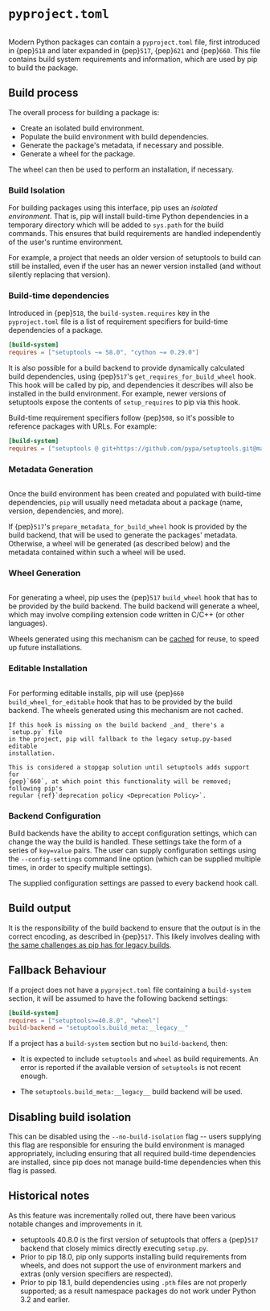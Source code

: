 # `pyproject.toml`

```{versionadded} 10.0

```

Modern Python packages can contain a `pyproject.toml` file, first introduced in
{pep}`518` and later expanded in {pep}`517`, {pep}`621` and {pep}`660`. This
file contains build system requirements and information, which are used by pip
to build the package.

## Build process

The overall process for building a package is:

- Create an isolated build environment.
- Populate the build environment with build dependencies.
- Generate the package's metadata, if necessary and possible.
- Generate a wheel for the package.

The wheel can then be used to perform an installation, if necessary.

### Build Isolation

For building packages using this interface, pip uses an _isolated environment_.
That is, pip will install build-time Python dependencies in a temporary
directory which will be added to `sys.path` for the build commands. This ensures
that build requirements are handled independently of the user's runtime
environment.

For example, a project that needs an older version of setuptools to build can
still be installed, even if the user has an newer version installed (and without
silently replacing that version).

### Build-time dependencies

Introduced in {pep}`518`, the `build-system.requires` key in the
`pyproject.toml` file is a list of requirement specifiers for build-time
dependencies of a package.

```toml
[build-system]
requires = ["setuptools ~= 58.0", "cython ~= 0.29.0"]
```

It is also possible for a build backend to provide dynamically calculated build
dependencies, using {pep}`517`'s `get_requires_for_build_wheel` hook. This hook
will be called by pip, and dependencies it describes will also be installed in
the build environment. For example, newer versions of setuptools expose the
contents of `setup_requires` to pip via this hook.

Build-time requirement specifiers follow {pep}`508`, so it's possible to
reference packages with URLs. For example:

```toml
[build-system]
requires = ["setuptools @ git+https://github.com/pypa/setuptools.git@main"]
```

### Metadata Generation

```{versionadded} 19.0

```

Once the build environment has been created and populated with build-time
dependencies, `pip` will usually need metadata about a package (name, version,
dependencies, and more).

If {pep}`517`'s `prepare_metadata_for_build_wheel` hook is provided by the build
backend, that will be used to generate the packages' metadata. Otherwise, a
wheel will be generated (as described below) and the metadata contained within
such a wheel will be used.

### Wheel Generation

```{versionadded} 19.0

```

For generating a wheel, pip uses the {pep}`517` `build_wheel` hook that has to
be provided by the build backend. The build backend will generate a wheel, which
may involve compiling extension code written in C/C++ (or other languages).

Wheels generated using this mechanism can be [cached](wheel-caching) for reuse,
to speed up future installations.

### Editable Installation

```{versionadded} 21.3

```

For performing editable installs, pip will use {pep}`660`
`build_wheel_for_editable` hook that has to be provided by the build backend.
The wheels generated using this mechanism are not cached.

```{admonition} Compatibility fallback
If this hook is missing on the build backend _and_ there's a `setup.py` file
in the project, pip will fallback to the legacy setup.py-based editable
installation.

This is considered a stopgap solution until setuptools adds support for
{pep}`660`, at which point this functionality will be removed; following pip's
regular {ref}`deprecation policy <Deprecation Policy>`.
```

### Backend Configuration

Build backends have the ability to accept configuration settings, which can
change the way the build is handled. These settings take the form of a series of
`key=value` pairs. The user can supply configuration settings using the
`--config-settings` command line option (which can be supplied multiple times,
in order to specify multiple settings).

The supplied configuration settings are passed to every backend hook call.

## Build output

It is the responsibility of the build backend to ensure that the output is in
the correct encoding, as described in {pep}`517`. This likely involves dealing
with [the same challenges as pip has for legacy builds](build-output).

## Fallback Behaviour

If a project does not have a `pyproject.toml` file containing a `build-system`
section, it will be assumed to have the following backend settings:

```toml
[build-system]
requires = ["setuptools>=40.8.0", "wheel"]
build-backend = "setuptools.build_meta:__legacy__"
```

If a project has a `build-system` section but no `build-backend`, then:

- It is expected to include `setuptools` and `wheel` as build requirements. An
  error is reported if the available version of `setuptools` is not recent
  enough.

- The `setuptools.build_meta:__legacy__` build backend will be used.

## Disabling build isolation

This can be disabled using the `--no-build-isolation` flag -- users supplying
this flag are responsible for ensuring the build environment is managed
appropriately, including ensuring that all required build-time dependencies are
installed, since pip does not manage build-time dependencies when this flag is
passed.

## Historical notes

As this feature was incrementally rolled out, there have been various notable
changes and improvements in it.

- setuptools 40.8.0 is the first version of setuptools that offers a {pep}`517`
  backend that closely mimics directly executing `setup.py`.
- Prior to pip 18.0, pip only supports installing build requirements from
  wheels, and does not support the use of environment markers and extras (only
  version specifiers are respected).
- Prior to pip 18.1, build dependencies using `.pth` files are not properly
  supported; as a result namespace packages do not work under Python 3.2 and
  earlier.
